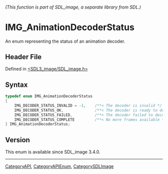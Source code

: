 ###### (This function is part of SDL_image, a separate library from SDL.)
# IMG_AnimationDecoderStatus

An enum representing the status of an animation decoder.

## Header File

Defined in [<SDL3_image/SDL_image.h>](https://github.com/libsdl-org/SDL_image/blob/main/include/SDL3_image/SDL_image.h)

## Syntax

```c
typedef enum IMG_AnimationDecoderStatus
{
    IMG_DECODER_STATUS_INVALID = -1,    /**< The decoder is invalid */
    IMG_DECODER_STATUS_OK,              /**< The decoder is ready to decode the next frame */
    IMG_DECODER_STATUS_FAILED,          /**< The decoder failed to decode a frame, call SDL_GetError() for more information. */
    IMG_DECODER_STATUS_COMPLETE         /**< No more frames available */
} IMG_AnimationDecoderStatus;
```

## Version

This enum is available since SDL_image 3.4.0.

----
[CategoryAPI](CategoryAPI), [CategoryAPIEnum](CategoryAPIEnum), [CategorySDLImage](CategorySDLImage)

